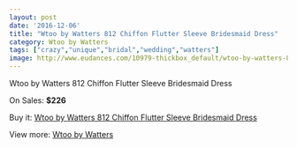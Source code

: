 ```yaml
---
layout: post
date: '2016-12-06'
title: "Wtoo by Watters 812 Chiffon Flutter Sleeve Bridesmaid Dress"
category: Wtoo by Watters 
tags: ["crazy","unique","bridal","wedding","watters"]
image: http://www.eudances.com/10979-thickbox_default/wtoo-by-watters-812-chiffon-flutter-sleeve-bridesmaid-dress.jpg
---
```

Wtoo by Watters 812 Chiffon Flutter Sleeve Bridesmaid Dress

On Sales: **$226**
<a href="https://www.eudances.com/en/wtoo-by-watters/3503-wtoo-by-watters-812-chiffon-flutter-sleeve-bridesmaid-dress.html"><amp-img layout="responsive" width="600" height="600" src="//www.eudances.com/10979-thickbox_default/wtoo-by-watters-812-chiffon-flutter-sleeve-bridesmaid-dress.jpg" alt="Wtoo by Watters 812 Chiffon Flutter Sleeve Bridesmaid Dress 0" /></a>
<a href="https://www.eudances.com/en/wtoo-by-watters/3503-wtoo-by-watters-812-chiffon-flutter-sleeve-bridesmaid-dress.html"><amp-img layout="responsive" width="600" height="600" src="//www.eudances.com/10980-thickbox_default/wtoo-by-watters-812-chiffon-flutter-sleeve-bridesmaid-dress.jpg" alt="Wtoo by Watters 812 Chiffon Flutter Sleeve Bridesmaid Dress 1" /></a>
<a href="https://www.eudances.com/en/wtoo-by-watters/3503-wtoo-by-watters-812-chiffon-flutter-sleeve-bridesmaid-dress.html"><amp-img layout="responsive" width="600" height="600" src="//www.eudances.com/10981-thickbox_default/wtoo-by-watters-812-chiffon-flutter-sleeve-bridesmaid-dress.jpg" alt="Wtoo by Watters 812 Chiffon Flutter Sleeve Bridesmaid Dress 2" /></a>

Buy it: [Wtoo by Watters 812 Chiffon Flutter Sleeve Bridesmaid Dress](https://www.eudances.com/en/wtoo-by-watters/3503-wtoo-by-watters-812-chiffon-flutter-sleeve-bridesmaid-dress.html "Wtoo by Watters 812 Chiffon Flutter Sleeve Bridesmaid Dress")

View more: [Wtoo by Watters ](https://www.eudances.com/en/67-wtoo-by-watters "Wtoo by Watters ")